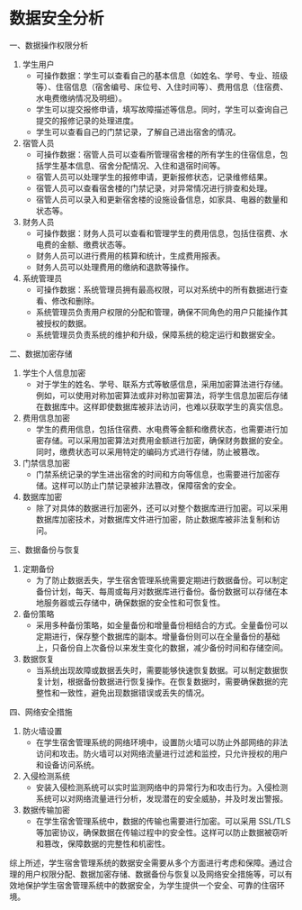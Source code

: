 # 数据安全分析

一、数据操作权限分析

1. 学生用户
    - 可操作数据：学生可以查看自己的基本信息（如姓名、学号、专业、班级等）、住宿信息（宿舍编号、床位号、入住时间等）、费用信息（住宿费、水电费缴纳情况及明细）。
    - 学生可以提交报修申请，填写故障描述等信息。同时，学生可以查询自己提交的报修记录的处理进度。
    - 学生可以查看自己的门禁记录，了解自己进出宿舍的情况。
2. 宿管人员
    - 可操作数据：宿管人员可以查看所管理宿舍楼的所有学生的住宿信息，包括学生基本信息、宿舍分配情况、入住和退宿时间等。
    - 宿管人员可以处理学生的报修申请，更新报修状态，记录维修结果。
    - 宿管人员可以查看宿舍楼的门禁记录，对异常情况进行排查和处理。
    - 宿管人员可以录入和更新宿舍楼的设施设备信息，如家具、电器的数量和状态等。
3. 财务人员
    - 可操作数据：财务人员可以查看和管理学生的费用信息，包括住宿费、水电费的金额、缴费状态等。
    - 财务人员可以进行费用的核算和统计，生成费用报表。
    - 财务人员可以处理费用的缴纳和退款等操作。
4. 系统管理员
    - 可操作数据：系统管理员拥有最高权限，可以对系统中的所有数据进行查看、修改和删除。
    - 系统管理员负责用户权限的分配和管理，确保不同角色的用户只能操作其被授权的数据。
    - 系统管理员负责系统的维护和升级，保障系统的稳定运行和数据安全。

二、数据加密存储

1. 学生个人信息加密
    - 对于学生的姓名、学号、联系方式等敏感信息，采用加密算法进行存储。例如，可以使用对称加密算法或非对称加密算法，将学生信息加密后存储在数据库中。这样即使数据库被非法访问，也难以获取学生的真实信息。
2. 费用信息加密
    - 学生的费用信息，包括住宿费、水电费等金额和缴费状态，也需要进行加密存储。可以采用加密算法对费用金额进行加密，确保财务数据的安全。同时，缴费状态可以采用特定的编码方式进行存储，防止被篡改。
3. 门禁信息加密
    - 门禁系统记录的学生进出宿舍的时间和方向等信息，也需要进行加密存储。这样可以防止门禁记录被非法篡改，保障宿舍的安全。
4. 数据库加密
    - 除了对具体的数据进行加密外，还可以对整个数据库进行加密。可以采用数据库加密技术，对数据库文件进行加密，防止数据库被非法复制和访问。

三、数据备份与恢复

1. 定期备份
    - 为了防止数据丢失，学生宿舍管理系统需要定期进行数据备份。可以制定备份计划，每天、每周或每月对数据库进行备份。备份数据可以存储在本地服务器或云存储中，确保数据的安全性和可恢复性。
2. 备份策略
    - 采用多种备份策略，如全量备份和增量备份相结合的方式。全量备份可以定期进行，保存整个数据库的副本。增量备份则可以在全量备份的基础上，只备份自上次备份以来发生变化的数据，减少备份时间和存储空间。
3. 数据恢复
    - 当系统出现故障或数据丢失时，需要能够快速恢复数据。可以制定数据恢复计划，根据备份数据进行恢复操作。在恢复数据时，需要确保数据的完整性和一致性，避免出现数据错误或丢失的情况。

四、网络安全措施

1. 防火墙设置
    - 在学生宿舍管理系统的网络环境中，设置防火墙可以防止外部网络的非法访问和攻击。防火墙可以对网络流量进行过滤和监控，只允许授权的用户和设备访问系统。
2. 入侵检测系统
    - 安装入侵检测系统可以实时监测网络中的异常行为和攻击行为。入侵检测系统可以对网络流量进行分析，发现潜在的安全威胁，并及时发出警报。
3. 数据传输加密
    - 在学生宿舍管理系统中，数据的传输也需要进行加密。可以采用 SSL/TLS 等加密协议，确保数据在传输过程中的安全性。这样可以防止数据被窃听和篡改，保障数据的完整性和机密性。

综上所述，学生宿舍管理系统的数据安全需要从多个方面进行考虑和保障。通过合理的用户权限分配、数据加密存储、数据备份与恢复以及网络安全措施等，可以有效地保护学生宿舍管理系统中的数据安全，为学生提供一个安全、可靠的住宿环境。